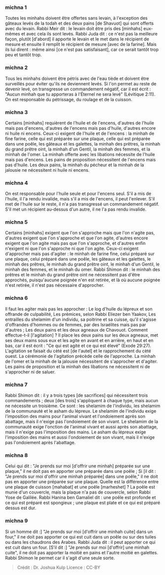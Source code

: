
### michna 1
Toutes les minhahs doivent être offertes sans levain, à l'exception des gâteaux levés de la todah et des deux pains [de Shavuot] qui sont offerts avec du levain. Rabbi Meir dit : le levain doit être pris des [minhahs] eux-mêmes et avec cela ils sont levés. Rabbi Juda dit : ce n'est pas la meilleure façon, plutôt [d'abord] il apporte le levain et le met dans le récipient de mesure et ensuite il remplit le récipient de mesure [avec de la farine]. Mais ils lui dirent : même ainsi [ce n'est pas satisfaisant], car ce serait tantôt trop peu et tantôt trop.

### michna 2
Tous les minhahs doivent être pétris avec de l'eau tiède et doivent être surveillés pour éviter qu'ils ne deviennent levés. Si l'on permet au reste de devenir levé, on transgresse un commandement négatif, car il est écrit : "Aucun minhah que tu apporteras à l'Éternel ne sera levé" (Lévitique 2:11). On est responsable du pétrissage, du roulage et de la cuisson.

### michna 3
Certains [minhahs] requièrent de l'huile et de l'encens, d'autres de l'huile mais pas d'encens, d'autres de l'encens mais pas d'huile, d'autres encore ni huile ni encens. Ceux-ci exigent de l'huile et de l'encens : la minhah de fine farine, celle qui est préparée sur une plaque, celle qui est préparée dans une poêle, les gâteaux et les galettes, la minhah des prêtres, la minhah du grand prêtre oint, la minhah d'un Gentil, la minhah des femmes, et la minhah de l'omer. La minhah offerte avec les libations nécessite de l'huile mais pas d'encens. Les pains de proposition nécessitent de l'encens mais pas d'huile. Les deux pains, la minhah du pécheur et la minhah de la jalousie ne nécessitent ni huile ni encens.

### michna 4
On est responsable pour l'huile seule et pour l'encens seul. S'il a mis de l'huile, il l'a rendu invalide, mais s'il a mis de l'encens, il peut l'enlever. S'il met de l'huile sur le reste, il n'a pas transgressé un commandement négatif. S'il met un récipient au-dessus d'un autre, il ne l'a pas rendu invalide.

### michna 5
Certains [minhahs] exigent que l'on s'approche mais que l'on n'agite pas, d'autres exigent que l'on s'approche et que l'on agite, d'autres encore exigent que l'on agite mais pas que l'on s'approche, et d'autres enfin n'exigent ni que l'on s'approche ni que l'on agite. Ceux-ci exigent d'approcher mais pas d'agiter : le minhah de farine fine, celui préparé sur une plaque, celui préparé dans une poêle, les gâteaux et les galettes, le minhah des prêtres, le minhah du grand prêtre oint, le minhah d'un Gentil, le minhah des femmes, et le minhah du omer. Rabbi Shimon dit : le minhah des prêtres et le minhah du grand prêtre oint ne nécessitent pas d'être approchés, puisqu'aucune poignée n'en est retirée, et là où aucune poignée n'est retirée, il n'est pas nécessaire d'approcher.

### michna 6
Il faut les agiter mais pas les approcher : Le log d'huile du lépreux et son offrande de culpabilité, Les prémices, selon Rabbi Eliezer ben Yaakov, Les entrailles du shelamim d'un individu, sa poitrine et sa cuisse, qu'il s'agisse d'offrandes d'hommes ou de femmes, par des Israélites mais pas par d'autres ; Les deux pains et les deux agneaux de Chavouot. Comment effectue-t-il [l'agitation] ? Il place les deux pains sur les deux agneaux, met ses deux mains sous eux et les agite en avant et en arrière, en haut et en bas, car il est écrit : "Ce qui est agité et ce qui est élevé" (Exode 29:27). L'agitation se faisait du cèté est [de l'autel] et le rapprochement du cèté ouest. La cérémonie de l'agitation précède celle de l'approche. La minhah de l'omer et la minhah de la jalousie nécessitent de s'approcher et d'agiter. Les pains de proposition et la minhah des libations ne nécessitent ni de s'approcher ni de saluer.

### michna 7
Rabbi Shimon dit : il y a trois types [de sacrifices] qui nécessitent trois commandements ; deux [des trois] s'appliquent à chaque type, mais aucun ne nécessite un troisième. Ce sont : les shelamim de l'individu, les shelamim de la communauté et le asham du lépreux. Le shelamim de l'individu exige l'imposition des mains pour l'animal vivant et l'ondoiement après son abattage, mais il n'exige pas l'ondoiement de son vivant. Le shelamim de la communauté exige l'onction de l'animal vivant et aussi après son abattage, mais il n'exige pas l'imposition des mains. Le asham du lépreux exige l'imposition des mains et aussi l'ondoiement de son vivant, mais il n'exige pas l'ondoiement après l'abattage.

### michna 8
Celui qui dit : "Je prends sur moi [d'offrir une minhah] préparée sur une plaque," il ne doit pas en apporter une préparée dans une poêle ; Si [il dit : "Je prends sur moi d'offrir une minhah préparée] dans une poêle," il ne doit pas en apporter une préparée sur une plaque. Quelle est la différence entre une plaque de cuisson [mahabat] et une poêle [marheshet] ?  La poêle est munie d'un couvercle, mais la plaque n'a pas de couvercle, selon Rabbi Yose de Galilée. Rabbi Hanina ben Gamaliel dit : une poêle est profonde et ce qui est préparé est spongieux ; une plaque est plate et ce qui est préparé dessus est dur.

### michna 9
Si un homme dit :] "Je prends sur moi [d'offrir une minhah cuite] dans un four," il ne doit pas apporter ce qui est cuit dans un poêle ou sur des tuiles ou dans les chaudrons des Arabes. Rabbi Juda dit : il peut apporter ce qui est cuit dans un four. [S'il dit :] "Je prends sur moi [d'offrir] une minhah cuite", il ne doit pas apporter la moitié en pains et l'autre moitié en galettes. Rabbi Shimon le permet car il s'agit d'une seule sorte.

>Crédit : Dr. Joshua Kulp
>Licence : CC-BY